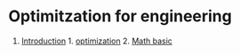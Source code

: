 # Optimitzation for engineering

1. [Introduction](#Introduction)
        1. [optimization](https://benzlxs.github.io/optimization4engineering/introductions)
        2. [Math basic](https://benzlxs.github.io/optimization4engineering/introductions)


